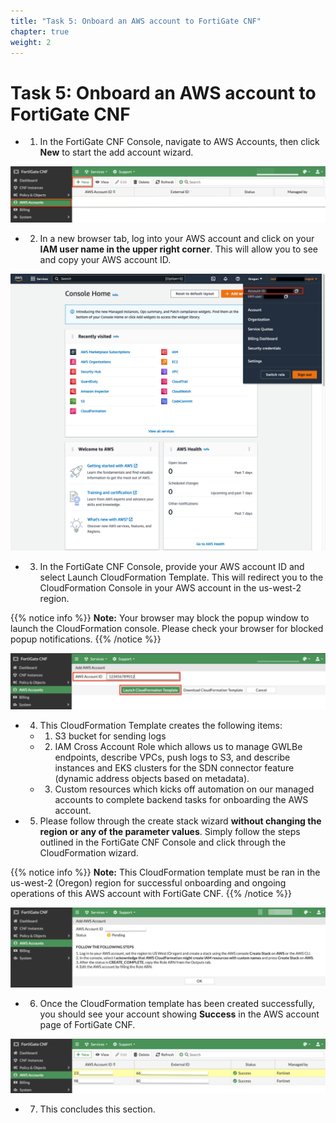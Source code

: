 ```yaml
---
title: "Task 5: Onboard an AWS account to FortiGate CNF"
chapter: true
weight: 2
---
```



# Task 5: Onboard an AWS account to FortiGate CNF

- 1.  In the FortiGate CNF Console, navigate to AWS Accounts, then click **New** to start the add account wizard.

![](../images/image-t5-1.png)

- 2.  In a new browser tab, log into your AWS account and click on your **IAM user name in the upper right corner**. This will allow you to see and copy your AWS account ID.

![](../images/image-t5-2.png)

- 3.  In the FortiGate CNF Console, provide your AWS account ID and select Launch CloudFormation Template. This will redirect you to the CloudFormation Console in your AWS account in the us-west-2 region.

{{% notice info %}}
**Note:** Your browser may block the popup window to launch the CloudFormation console.  Please check your browser for blocked popup notifications.
{{% /notice %}}

![](../images/image-t5-3.png)

- 4.  This CloudFormation Template creates the following items:

	- 1. S3 bucket for sending logs

	- 2. IAM Cross Account Role which allows us to manage GWLBe endpoints, describe VPCs, push logs to S3, and describe instances and EKS clusters for the SDN connector feature (dynamic address objects based on metadata).

	- 3. Custom resources which kicks off automation on our managed accounts to complete backend tasks for onboarding the AWS account.

- 5.  Please follow through the create stack wizard **without changing the region or any of the parameter values**. Simply follow the steps outlined in the FortiGate CNF Console and click through the CloudFormation wizard.

{{% notice info %}}
**Note:** This CloudFormation template must be ran in the us-west-2 (Oregon) region for successful onboarding and ongoing operations of this AWS account with FortiGate CNF.
{{% /notice %}}

![](../images/image-t5-4.png)

- 6.  Once the CloudFormation template has been created successfully, you should see your account showing **Success** in the AWS account page of FortiGate CNF.

![](../images/image-t5-5.png)

- 7.  This concludes this section.
